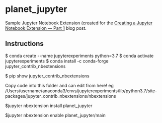 # planet_jupyter
Sample Jupyter Notebook Extension (created for the [Creating a Jupyter Notebook Extension — Part 1](https://medium.com/@aneesha/creating-a-jupyter-notebook-extension-part-1-31c72032cad) blog post.

## Instructions
$ conda create --name jupyterexperiments python=3.7
$ conda activate jupyterexperiments
$ conda install -c conda-forge jupyter_contrib_nbextensions

$ pip show jupyter_contrib_nbextensions

Copy code into this folder and can edit from here!
eg /Users/username/anaconda3/envs/jupyterexperiments/lib/python3.7/site-packages/jupyter_contrib_nbextensions/nbextensions

$jupyter nbextension install planet_jupyter

$jupyter nbextension enable planet_jupyter/main
